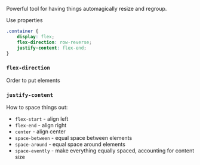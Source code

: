 Powerful tool for having things automagically resize and regroup.

Use properties
```css
.container {
	display: flex;
	flex-direction: row-reverse;
	justify-content: flex-end;
}
```

### `flex-direction`

Order to put elements

### `justify-content`

How to space things out:

- `flex-start` - align left
- `flex-end` - align right
- `center` - align center
- `space-between` - equal space between elements
- `space-around` - equal space around elements
- `space-evently` - make everything equally spaced, accounting for content size
